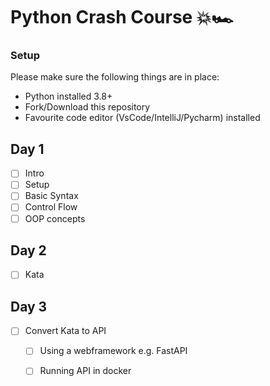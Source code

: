 # Python Crash Course 💥🏎️

### Setup

Please make sure the following things are in place:

- Python installed 3.8+
- Fork/Download this repository
- Favourite code editor (VsCode/IntelliJ/Pycharm) installed


## Day 1
- [ ] Intro
- [ ] Setup
- [ ] Basic Syntax
- [ ] Control Flow
- [ ] OOP concepts

## Day 2
- [ ] Kata

## Day 3
- [ ] Convert Kata to API
  - [ ] Using a webframework e.g. FastAPI
  - [ ] Running API in docker


